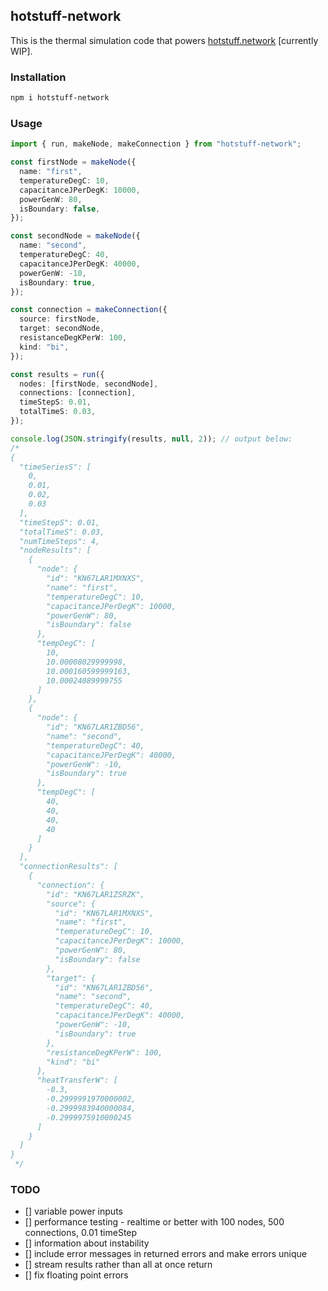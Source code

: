 ## hotstuff-network
This is the thermal simulation code that powers [hotstuff.network](https://hotstuff.network) [currently WIP].

### Installation
```sh
npm i hotstuff-network
```

### Usage
```typescript
import { run, makeNode, makeConnection } from "hotstuff-network";

const firstNode = makeNode({
  name: "first",
  temperatureDegC: 10,
  capacitanceJPerDegK: 10000,
  powerGenW: 80,
  isBoundary: false,
});

const secondNode = makeNode({
  name: "second",
  temperatureDegC: 40,
  capacitanceJPerDegK: 40000,
  powerGenW: -10,
  isBoundary: true,
});

const connection = makeConnection({
  source: firstNode,
  target: secondNode,
  resistanceDegKPerW: 100,
  kind: "bi",
});

const results = run({
  nodes: [firstNode, secondNode],
  connections: [connection],
  timeStepS: 0.01,
  totalTimeS: 0.03,
});

console.log(JSON.stringify(results, null, 2)); // output below:
/*
{
  "timeSeriesS": [
    0,
    0.01,
    0.02,
    0.03
  ],
  "timeStepS": 0.01,
  "totalTimeS": 0.03,
  "numTimeSteps": 4,
  "nodeResults": [
    {
      "node": {
        "id": "KN67LAR1MXNXS",
        "name": "first",
        "temperatureDegC": 10,
        "capacitanceJPerDegK": 10000,
        "powerGenW": 80,
        "isBoundary": false
      },
      "tempDegC": [
        10,
        10.00008029999998,
        10.000160599999163,
        10.00024089999755
      ]
    },
    {
      "node": {
        "id": "KN67LAR1ZBD56",
        "name": "second",
        "temperatureDegC": 40,
        "capacitanceJPerDegK": 40000,
        "powerGenW": -10,
        "isBoundary": true
      },
      "tempDegC": [
        40,
        40,
        40,
        40
      ]
    }
  ],
  "connectionResults": [
    {
      "connection": {
        "id": "KN67LAR1ZSRZK",
        "source": {
          "id": "KN67LAR1MXNXS",
          "name": "first",
          "temperatureDegC": 10,
          "capacitanceJPerDegK": 10000,
          "powerGenW": 80,
          "isBoundary": false
        },
        "target": {
          "id": "KN67LAR1ZBD56",
          "name": "second",
          "temperatureDegC": 40,
          "capacitanceJPerDegK": 40000,
          "powerGenW": -10,
          "isBoundary": true
        },
        "resistanceDegKPerW": 100,
        "kind": "bi"
      },
      "heatTransferW": [
        -0.3,
        -0.2999991970000002,
        -0.2999983940000084,
        -0.2999975910000245
      ]
    }
  ]
}
 */
```

### TODO
- [] variable power inputs
- [] performance testing - realtime or better with 100 nodes, 500 connections, 0.01 timeStep
- [] information about instability
- [] include error messages in returned errors and make errors unique
- [] stream results rather than all at once return
- [] fix floating point errors

